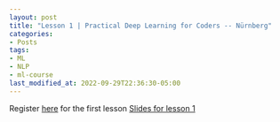 ```yaml
---
layout: post
title: "Lesson 1 | Practical Deep Learning for Coders -- Nürnberg"
categories:
- Posts
tags:
- ML
- NLP
- ml-course
last_modified_at: 2022-09-29T22:36:30-05:00
---
```


Register [here](https://allevents.in/n%C3%BCrnberg/n%C3%BCrnberg-machine-learning-course/80002533942311#) for the first lesson
[Slides for lesson 1](https://docs.google.com/presentation/d/1N_HMz-Ub-VESM5jNz2oxnDMJDF_Q8-IqnPN8FytoR5Q/edit?usp=sharing)